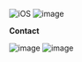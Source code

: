 
![iOS](https://img.shields.io/badge/iOS-000000?style=for-the-badge&logo=ios&logoColor=white)
![image](https://img.shields.io/badge/Swift-FA7343?style=for-the-badge&logo=swift&logoColor=white)



**Contact**

![image](https://img.shields.io/badge/Gmail-D14836?style=for-the-badge&logo=gmail&logoColor=white)
![image](https://img.shields.io/badge/Instagram-E4405F?style=for-the-badge&logo=instagram&logoColor=white)
